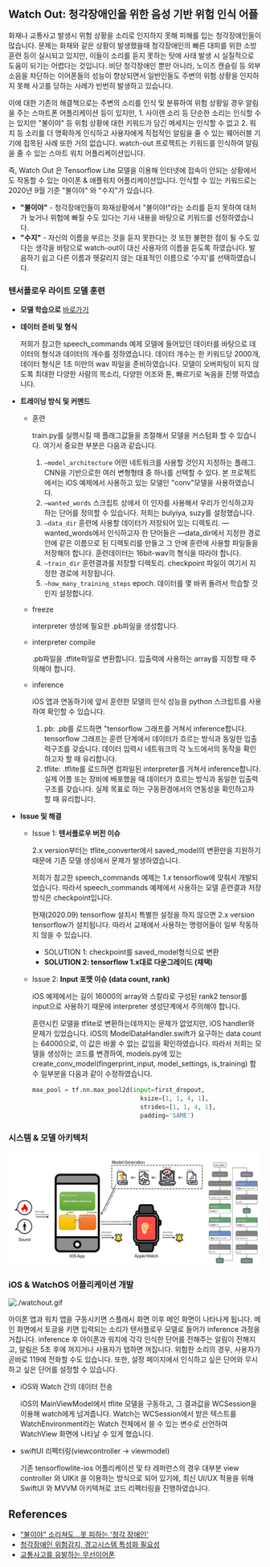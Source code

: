 ## Watch Out: 청각장애인을 위한 음성 기반 위험 인식 어플

화재나 교통사고 발생시 위험 상황을 소리로 인지하지 못해 피해를 입는 청각장애인들이 많습니다. 문제는 화재와 같은 상황이 발생했을때 청각장애인의 빠른 대피를 위한 소방훈련 등이 실시되고 있지만, 이들이 소리를 듣지 못하는 탓에 사태 발생 시 실질적으로 도움이 되기는 어렵다는 것입니다. 비단 청각장애인 뿐만 아니라, 노이즈 캔슬링 등 외부 소음을 차단하는 이어폰들의 성능이 향상되면서 일반인들도 주변의 위험 상황을 인지하지 못해 사고를 당하는 사례가 빈번히 발생하고 있습니다.

이에 대한 기존의 해결책으로는 주변의 소리를 인식 및 분류하여 위험 상황일 경우 알림을 주는 스마트폰 어플리케이션 등이 있지만, 1. 사이렌 소리 등 단순한 소리는 인식할 수는 있지만 "불이야" 등 위험 상황에 대한 키워드가 담긴 메세지는 인식할 수 없고 2. 워치 등 소리를 더 명확하게 인식하고 사용자에게 직접적인 알림을 줄 수 있는 웨어러블 기기에 접목된 사례 또한 거의 없습니다. watch-out 프로젝트는 키워드를 인식하여 알림을 줄 수 있는 스마트 워치 어플리케이션입니다.

즉, Watch Out 은 Tensorflow Lite 모델을 이용해 인터넷에 접속이 안되는 상황에서도 작동할 수 있는 아이폰 & 애플워치 어플리케이션입니다. 인식할 수 있는 키워드로는 2020년 9월 기준 "불이야" 와 "수지"가 있습니다. 

- **"불이야"** - 청각장애인들이 화재상황에서 "불이야!"라는 소리를 듣지 못하여 대처가 늦거나 위험에 빠질 수도 있다는 기사 내용을 바탕으로 키워드를 선정하였습니다.
- **"수지"** -  자신의 이름을 부르는 것을 듣지 못한다는 것 또한 불편한 점이 될 수도 있다는 생각을 바탕으로 watch-out이 대신 사용자의 이름을 듣도록 하였습니다. 발음하기 쉽고 다른 이름과 헷갈리지 않는 대표적인 이름으로 '수지'를 선택하였습니다.

### 텐서플로우 라이트 모델 훈련

- **모델 학습으로** [바로가기](https://colab.research.google.com/github/sanghunkang/tensorflow-lite/blob/master/mobile_team_project/model_training/train_speech_model_ios_ko.ipynb)
- **데이터 준비 및 형식**

    저희가 참고한 speech_commands 예제 모델에 들어있던 데이터를 바탕으로 데이터의 형식과 데이터의 개수를 정하였습니다.  데이터 개수는 한 키워드당 2000개, 데이터 형식은 1초 미만의 wav 파일을 준비하였습니다. 모델이 오버피팅이 되지 않도록 최대한 다양한 사람의 목소리, 다양한 어조와 톤, 빠르기로 녹음을 진행 하였습니다.

- **트레이닝 방식 및 커맨드**
    - 훈련

        train.py를 실행시킬 때 플래그값들을 조절해서 모델을 커스텀화 할 수 있습니다. 여기서 중요한 부분은 다음과 같습니다.

        1. `—model_architecture` 어떤 네트워크를 사용할 것인지 지정하는 플래그. CNN을 기반으로한 여러 변형형태 중 하나를 선택할 수 있다. 본 프로젝트에서는 iOS 예제에서 사용하고 있는 모델인 "conv"모델을 사용하였습니다.
        2. `—wanted_words` 스크립트 상에서 이 인자를 사용해서 우리가 인식하고자 하는 단어를 정의할 수 있습니다. 저희는 bulyiya, suzy를 설정했습니다.
        3. `—data_dir` 훈련에 사용할 데이터가 저장되어 있는 디렉토리. —wanted_words에서 인식하고자 한 단어들은 —data_dir에서 지정한 경로 안에 같은 이름으로 된 디렉토리를 만들고 그 안에 훈련에 사용할 파일들을 저장해야 합니다. 훈련데이터는 16bit-wav의 형식을 따라야 합니다.
        4. `—train_dir` 훈련결과를 저장할 디렉토리. checkpoint 파일이 여기서 지정한 경로에 저장됩니다. 
        5. `—how_many_training_steps` epoch. 데이터를 몇 바퀴 돌려서 학습할 것인지 설정합니다.
    - freeze

        interpreter 생성에 필요한 .pb파일을 생성합니다.

    - interpreter compile

        .pb파일을 .tflite파일로 변환합니다. 입출력에 사용하는 array를 지정할 때 주의해야 합니다.

    - inference

        iOS 앱과 연동하기에 앞서 훈련한 모델의 인식 성능을 python 스크립트를 사용하여 확인할 수 있습니다.

        1. pb: .pb를 로드하면 "tensorflow 그래프를 거쳐서 inference합니다. tensorflow 그래프는 훈련 단계에서 데이터가 흐르는 방식과 동일한 입출력구조를 갖습니다. 데이터 입력시 네트워크의 각 노드에서의 동작을 확인하고자 할 때 유리합니다.
        2. tflite: .tflite를 로드하면 컴파일된 interpreter를 거쳐서 inference합니다. 실제 어플 또는 장비에 배포했을 때 데이터가 흐르는 방식과 동일한 입출력구조를 갖습니다. 실제 목표로 하는 구동환경에서의 연동성을 확인하고자 할 때 유리합니다. 
- **Issue 및 해결**
    - Issue 1: **텐서플로우 버전 이슈**

        2.x version부터는 tflite_converter에서 saved_model의 변환만을 지원하기 때문에 기존 모델 생성에서 문제가 발생하였습니다.

        저희가 참고한 speech_commands 예제는 1.x tensorflow에 맞춰서 개발되었습니다. 따라서 speech_commands 예제에서 사용하는 모델 훈련결과 저장방식은 checkpoint입니다. 

        현재(2020.09) tensorflow 설치시 특별한 설정을 하지 않으면 2.x version tensorflow가 설치됩니다. 따라서 교재에서 사용하는 명령어들이 일부 작동하지 않을 수 있습니다.

        - SOLUTION 1: checkpoint를 saved_model형식으로 변환
        - **SOLUTION 2: tensorflow 1.x대로 다운그레이드 (채택)**
    - Issue 2: **Input 포맷 이슈 (data count, rank)**

        iOS 예제에서는 길이 16000의 array와 스칼라로 구성된 rank2 tensor를 input으로 사용하기 때문에 interpreter 생성단계에서 주의해야 합니다.

        훈련시킨 모델을 tflite로 변환하는데까지는 문제가 없었지만, iOS handler와 문제가 있었습니다. iOS의 ModelDataHandler.swift가 요구하는 data count는 64000으로, 이 값은 바꿀 수 없는 값임을 확인하였습니다. 따라서 저희는 모델을 생성하는 코드를 변경하여, models.py에 있는 create_conv_model(fingerprint_input, model_settings, is_training) 함수 일부분을 다음과 같이 수정하였습니다.

        ```python
        max_pool = tf.nn.max_pool2d(input=first_dropout,
                                      ksize=[1, 1, 4, 1],
                                      strides=[1, 1, 4, 1],
                                      padding='SAME')
        ```

### 시스템 & 모델 아키텍처

![./systemArchitecture.png](systemArchitecture.png)

### iOS & WatchOS 어플리케이션 개발

![./watchout.gif](watchout.gif)

아이폰 앱과 워치 앱을 구동시키면 스플래시 화면 이후 메인 화면이 나타나게 됩니다. 메인 화면에서 토글을 키면 입력되는 소리가 텐서플로우 모델로 들어가 inference 과정을 거칩니다. inference 후 아이폰과 워치에 각각 인식한 단어를 전해주는 알림이 전해지고, 알림은 5초 후에 꺼지거나 사용자가 탭하면 꺼집니다. 위험한 소리의 경우, 사용자가 곧바로 119에 전화할 수도 있습니다. 또한, 설정 페이지에서 인식하고 싶은 단어와 무시하고 싶은 단어를 설정할 수 있습니다. 

- iOS와 Watch 간의 데이터 전송

    iOS의 MainViewModel에서 tflite 모델을 구동하고, 그 결과값을 WCSession을 이용해 watch에게 넘겨줍니다. Watch는 WCSession에서 받은 텍스트를 WatchEnvironment라는 Watch 전체에서 쓸 수 있는 변수로 선언하여 WatchView 화면에 나타날 수 있게 했습니다.

- swiftUI 리펙터링(viewcontroller → viewmodel)

    기존 tensorflowlite-ios 어플리케이션 및 타 레퍼런스의 경우 대부분 view controller 와 UIKit 을 이용하는 방식으로 되어 있기에, 최신 UI/UX 적용을 위해 SwiftUI 와 MVVM 아키텍쳐로 코드 리펙터링을 진행하였습니다. 

## References

- ["불이야" 소리쳐도...못 피하는 '청각 장애인'](https://www.cctoday.co.kr/news/articleView.html?idxno=2074577)
- [청각장애인 위험감지, 경고시스템 특성화 필요성](http://www.ablenews.co.kr/News/NewsContent.aspx?CategoryCode=0006&NewsCode=000620191202091610621654#z)
- [교통사고를 유발하는 무선이어폰](http://www.sjbnews.com/news/news.php?code=&number=679078)

